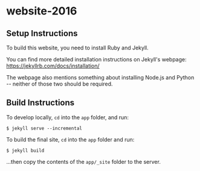 # website-2016

## Setup Instructions

To build this website, you need to install Ruby and Jekyll.

You can find more detailed installation instructions on 
Jekyll's webpage: https://jekyllrb.com/docs/installation/

The webpage also mentions something about installing 
Node.js and Python -- neither of those two should be required.


## Build Instructions

To develop locally, `cd` into the `app` folder, and run:

    $ jekyll serve --incremental

To build the final site, `cd` into the `app` folder and run:

    $ jekyll build

...then copy the contents of the `app/_site` folder to the server.
